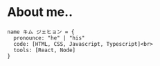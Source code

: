 # About me..
```
name キム ジェヒョン = {
  pronounce: "he" | "his"
  code: [HTML, CSS, Javascript, Typescript]<br>
  tools: [React, Node]
}
```

